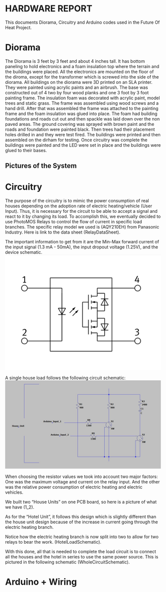# HARDWARE REPORT

This documents Diorama, Circuitry and Arduino codes used in the Future Of Heat Project.

# Diorama

The Diorama is 3 feet by 3 feet and about 4 inches tall. It has bottom paneling to hold electronics and a foam insulation top where the terrain and the buildings were placed. All the electronics are mounted on the floor of the diroma, except for the transformer
which is screwed into the side of the diorama. All buildings on the diorama were 3D printed on an SLA printer. They were painted using acrylic paints and an airbrush. The base was constructed out of 4 two by four wood planks and one 3 foot by 3 foot painting frame.
The insulation foam was decorated with acrylic paint, model trees and static grass. The frame was assembled using wood screws and a hand drill. After that was assembled the frame was attached to the painting frame and the foam insulation was glued into place.
The foam had building foundations and roads cut out and then spackle was laid down over the non paved areas. The ground covering was sprayed with brown paint and the roads and foundation were painted black. Then trees had their placement holes drilled in and they were test fired.
The buildings were printed and then assembled on the dirham for testing. Once circuitry was complete the buildings were painted and the LED were set in place and the buildings were glued to their bases.

## Pictures of the System

# Circuitry

The purpose of the circuitry is to mimic the power consumption of real houses depending on the adoption rate of electric heating/vehicle (User Input).
Thus, it is necessary for the circuit to be able to accept a signal and react to it by changing its load. To accomplish this, we eventually decided to
use PhotoMOS Relays to control the flow of current in specific load branches. The specific relay model we used is (AQY210EH) from Panasonic Industry.
Here is link to the data sheet (RelayDataSheet).

The important information to get from it are the Min-Max forward current of the input signal (1.3 mA - 50mA), the input dropout voltage (1.25V), and the device schematic.
![RelaySchematic](/images/RelaySchematic.jpg)

A single house load follows the following circuit schematic:
![HouseLoadSchematic](/images/HouseLoadSchematic.JPG)

When choosing the resistor values we took into account two major factors: One was the maximum voltage and current on the relay input. And the other was the relative power consumption of electric heating and electric vehicles.

We built two “House Units” on one PCB board, so here is a picture of what we have (1_2).

As for the “Hotel Unit”, it follows this design which is slightly different than the house unit design because of the increase in current going through the electric heating branch.

Notice how the electric heating branch is now split into two to allow for two relays to bear the work. (HotelLoadSchematic).

With this done, all that is needed to complete the load circuit is to connect all the houses and the hotel in series to use the same power source. This is pictured in the following schematic (WholeCircuitSchematic). 

# Arduino + Wiring